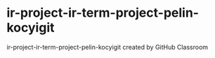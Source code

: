 # ir-project-ir-term-project-pelin-kocyigit
ir-project-ir-term-project-pelin-kocyigit created by GitHub Classroom
